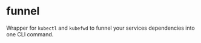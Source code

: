 # funnel

Wrapper for `kubectl` and `kubefwd` to funnel your services dependencies into one CLI command.